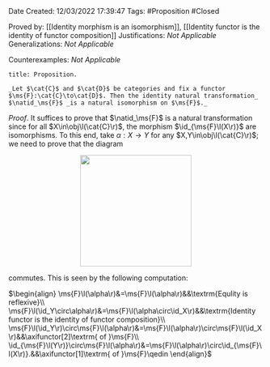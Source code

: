 <br />
<br />

Date Created: 12/03/2022 17:39:47
Tags: #Proposition #Closed 

Proved by: [[Identity morphism is an isomorphism]], [[Identity functor is the identity of functor composition]]
Justifications: _Not Applicable_
Generalizations: _Not Applicable_

Counterexamples: _Not Applicable_

``` ad-Proposition
title: Proposition.

_Let $\cat{C}$ and $\cat{D}$ be categories and fix a functor $\ms{F}:\cat{C}\to\cat{D}$. Then the identity natural transformation_ $\natid_\ms{F}$ _is a natural isomorphism on $\ms{F}$._

```

_Proof_. It suffices to prove that $\natid_\ms{F}$ is a natural transformation since for all $X\in\obj\l(\cat{C}\r)$, the morphism $\id_{\ms{F}\l(X\r)}$ are isomorphisms. To this end, take $\alpha:X\to Y$ for any $X,Y\in\obj\l(\cat{C}\r)$; we need to prove that the diagram

<center><img src="https://raw.githubusercontent.com/zhaoshenzhai/MathWiki/master/Images/2022-03-12_184050/image.svg", width=220></center>

commutes. This is seen by the following computation:

$\begin{align}
    \ms{F}\l(\alpha\r)&=\ms{F}\l(\alpha\r)&&\textrm{Equlity is reflexive}\\
    \ms{F}\l(\id_Y\circ\alpha\r)&=\ms{F}\l(\alpha\circ\id_X\r)&&\textrm{Identity functor is the identity of functor composition}\\
    \ms{F}\l(\id_Y\r)\circ\ms{F}\l(\alpha\r)&=\ms{F}\l(\alpha\r)\circ\ms{F}\l(\id_X\r)&&\axifunctor[2]\textrm{ of }\ms{F}\\
    \id_{\ms{F}\l(Y\r)}\circ\ms{F}\l(\alpha\r)&=\ms{F}\l(\alpha\r)\circ\id_{\ms{F}\l(X\r)}.&&\axifunctor[1]\textrm{ of }\ms{F}\qedin
\end{align}$
